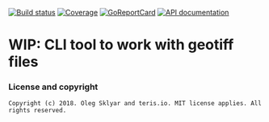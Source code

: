 [![Build status][buildimage]][build] [![Coverage][codecovimage]][codecov] [![GoReportCard][cardimage]][card] [![API documentation][docsimage]][docs]

# WIP: CLI tool to work with geotiff files


### License and copyright

	Copyright (c) 2018. Oleg Sklyar and teris.io. MIT license applies. All rights reserved.


[build]: https://travis-ci.org/teris-io/geotiff
[buildimage]: https://travis-ci.org/teris-io/geotiff.svg?branch=master

[codecov]: https://codecov.io/github/teris-io/geotiff?branch=master
[codecovimage]: https://codecov.io/github/teris-io/geotiff/coverage.svg?branch=master

[card]: http://goreportcard.com/report/teris-io/geotiff
[cardimage]: https://goreportcard.com/badge/github.com/teris-io/geotiff

[docs]: https://godoc.org/github.com/teris-io/geotiff
[docsimage]: http://img.shields.io/badge/godoc-reference-blue.svg?style=flat

